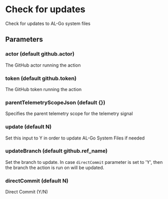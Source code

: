 # Check for updates
Check for updates to AL-Go system files
## Parameters
### actor (default github.actor)
The GitHub actor running the action
### token (default github.token)
The GitHub token running the action
### parentTelemetryScopeJson (default {})
Specifies the parent telemetry scope for the telemetry signal
### update (default N)
Set this input to Y in order to update AL-Go System Files if needed
### updateBranch (default github.ref_name)
Set the branch to update. In case `directCommit` parameter is set to 'Y', then the branch the action is run on will be updated. 
### directCommit (default N)
Direct Commit (Y/N)
